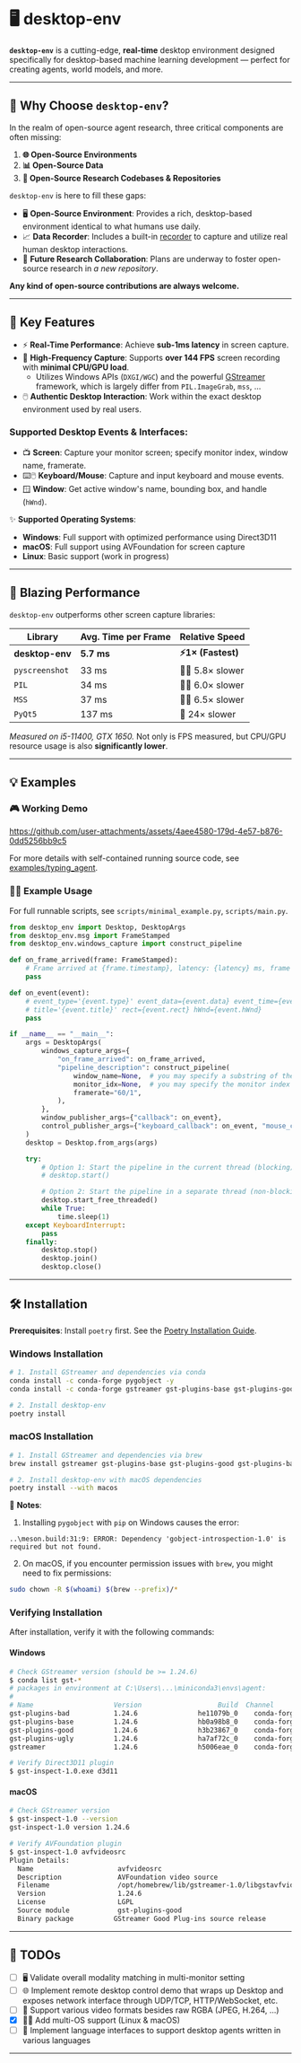 # 🖥️ desktop-env

**`desktop-env`** is a cutting-edge, **real-time** desktop environment designed specifically for desktop-based machine learning development — perfect for creating agents, world models, and more.

---

## 🎯 Why Choose `desktop-env`?

In the realm of open-source agent research, three critical components are often missing:

1. **🌐 Open-Source Environments**
2. **📊 Open-Source Data**
3. **🔎 Open-Source Research Codebases & Repositories**

`desktop-env` is here to fill these gaps:

- 🖥️ **Open-Source Environment**: Provides a rich, desktop-based environment identical to what humans use daily.
- 📈 **Data Recorder**: Includes a built-in [recorder](examples/recorder/) to capture and utilize real human desktop interactions.
- 🤝 **Future Research Collaboration**: Plans are underway to foster open-source research in *a new repository*.


**Any kind of open-source contributions are always welcome.**

---

## 🔑 Key Features

- ⚡ **Real-Time Performance**: Achieve **sub-1ms latency** in screen capture.
- 🎥 **High-Frequency Capture**: Supports **over 144 FPS** screen recording with **minimal CPU/GPU load**.
  - Utilizes Windows APIs (`DXGI/WGC`) and the powerful [GStreamer](https://gstreamer.freedesktop.org/) framework, which is largely differ from `PIL.ImageGrab`, `mss`, ...
- 🖱️ **Authentic Desktop Interaction**: Work within the exact desktop environment used by real users.

### Supported Desktop Events & Interfaces:

- 📺 **Screen**: Capture your monitor screen; specify monitor index, window name, framerate.
- ⌨️🖱️ **Keyboard/Mouse**: Capture and input keyboard and mouse events.
- 🪟 **Window**: Get active window's name, bounding box, and handle (`hWnd`).

✨ **Supported Operating Systems**:
- **Windows**: Full support with optimized performance using Direct3D11
- **macOS**: Full support using AVFoundation for screen capture
- **Linux**: Basic support (work in progress)

---

## 🚀 Blazing Performance

`desktop-env` outperforms other screen capture libraries:

| Library         | Avg. Time per Frame | Relative Speed     |
|-----------------|---------------------|--------------------|
| **desktop-env** | **5.7 ms**          | **⚡1× (Fastest)**|
| `pyscreenshot`  | 33 ms               | 🚶‍♂️ 5.8× slower    |
| `PIL`           | 34 ms               | 🚶‍♂️ 6.0× slower    |
| `MSS`           | 37 ms               | 🚶‍♂️ 6.5× slower    |
| `PyQt5`         | 137 ms              | 🐢 24× slower      |

*Measured on i5-11400, GTX 1650.* Not only is FPS measured, but CPU/GPU resource usage is also **significantly lower**.

---

## 💡 Examples

### 🎮 Working Demo

https://github.com/user-attachments/assets/4aee4580-179d-4e57-b876-0dd5256bb9c5

For more details with self-contained running source code, see [examples/typing_agent](https://github.com/open-world-agents/desktop-env/tree/main/examples/typing_agent).

### 👩‍💻 Example Usage

For full runnable scripts, see `scripts/minimal_example.py`, `scripts/main.py`.

```python
from desktop_env import Desktop, DesktopArgs
from desktop_env.msg import FrameStamped
from desktop_env.windows_capture import construct_pipeline

def on_frame_arrived(frame: FrameStamped):
    # Frame arrived at {frame.timestamp}, latency: {latency} ms, frame shape: {frame.shape}
    pass

def on_event(event):
    # event_type='{event.type}' event_data={event.data} event_time={event.time} device_name='{event.device}'
    # title='{event.title}' rect={event.rect} hWnd={event.hWnd}
    pass

if __name__ == "__main__":
    args = DesktopArgs(
        windows_capture_args={
            "on_frame_arrived": on_frame_arrived,
            "pipeline_description": construct_pipeline(
                window_name=None,  # you may specify a substring of the window name
                monitor_idx=None,  # you may specify the monitor index
                framerate="60/1",
            ),
        },
        window_publisher_args={"callback": on_event},
        control_publisher_args={"keyboard_callback": on_event, "mouse_callback": on_event},
    )
    desktop = Desktop.from_args(args)

    try:
        # Option 1: Start the pipeline in the current thread (blocking)
        # desktop.start()

        # Option 2: Start the pipeline in a separate thread (non-blocking)
        desktop.start_free_threaded()
        while True:
            time.sleep(1)
    except KeyboardInterrupt:
        pass
    finally:
        desktop.stop()
        desktop.join()
        desktop.close()
```

---

## 🛠️ Installation

**Prerequisites**: Install `poetry` first. See the [Poetry Installation Guide](https://python-poetry.org/docs/).

### Windows Installation

```bash
# 1. Install GStreamer and dependencies via conda
conda install -c conda-forge pygobject -y
conda install -c conda-forge gstreamer gst-plugins-base gst-plugins-good gst-plugins-bad gst-plugins-ugly -y

# 2. Install desktop-env
poetry install
```

### macOS Installation

```bash
# 1. Install GStreamer and dependencies via brew
brew install gstreamer gst-plugins-base gst-plugins-good gst-plugins-bad gst-plugins-ugly pkg-config gobject-introspection

# 2. Install desktop-env with macOS dependencies
poetry install --with macos
```

🚨 **Notes**: 
1. Installing `pygobject` with `pip` on Windows causes the error:
```
..\meson.build:31:9: ERROR: Dependency 'gobject-introspection-1.0' is required but not found.
```
2. On macOS, if you encounter permission issues with `brew`, you might need to fix permissions:
```bash
sudo chown -R $(whoami) $(brew --prefix)/*
```

### Verifying Installation

After installation, verify it with the following commands:

#### Windows
```bash
# Check GStreamer version (should be >= 1.24.6)
$ conda list gst-*
# packages in environment at C:\Users\...\miniconda3\envs\agent:
#
# Name                    Version                   Build  Channel
gst-plugins-bad           1.24.6               he11079b_0    conda-forge
gst-plugins-base          1.24.6               hb0a98b8_0    conda-forge
gst-plugins-good          1.24.6               h3b23867_0    conda-forge
gst-plugins-ugly          1.24.6               ha7af72c_0    conda-forge
gstreamer                 1.24.6               h5006eae_0    conda-forge

# Verify Direct3D11 plugin
$ gst-inspect-1.0.exe d3d11
```

#### macOS
```bash
# Check GStreamer version
$ gst-inspect-1.0 --version
gst-inspect-1.0 version 1.24.6

# Verify AVFoundation plugin
$ gst-inspect-1.0 avfvideosrc
Plugin Details:
  Name                     avfvideosrc
  Description              AVFoundation video source
  Filename                 /opt/homebrew/lib/gstreamer-1.0/libgstavfvideosrc.so
  Version                  1.24.6
  License                  LGPL
  Source module            gst-plugins-good
  Binary package          GStreamer Good Plug-ins source release
```

---

## 📝 TODOs

- [ ] 🖥️ Validate overall modality matching in multi-monitor setting
- [ ] 🌐 Implement remote desktop control demo that wraps up Desktop and exposes network interface through UDP/TCP, HTTP/WebSocket, etc.
- [ ] 🎥 Support various video formats besides raw RGBA (JPEG, H.264, ...)
- [x] 🐧🍎 Add multi-OS support (Linux & macOS)
- [ ] 💬 Implement language interfaces to support desktop agents written in various languages

---